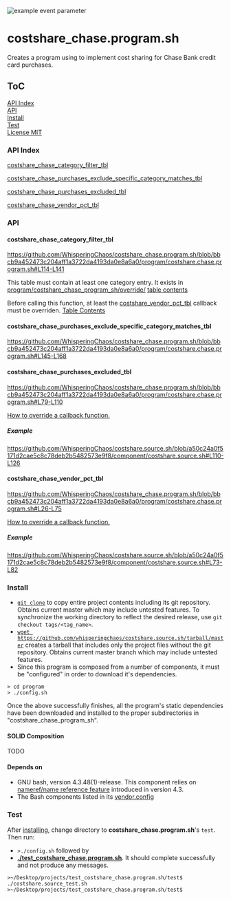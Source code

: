 ![example event parameter](https://github.com/github/docs/actions/workflows/main.yml/badge.svg?event=push)

# costshare_chase.program.sh
Creates a program using to implement cost sharing for Chase Bank credit card purchases.

## ToC
[API Index](#api-index)  
[API](#api)  
[Install](#install)  
[Test](#test)  
[License MIT](LICENSE)  


### API Index

[costshare_chase_category_filter_tbl](#costshare_chase_category_filter_tbl)

[costshare_chase_purchases_exclude_specific_category_matches_tbl](#costshare_chase_purchases_exclude_specific_category_matches_tbl)

[costshare_chase_purchases_excluded_tbl](#costshare_chase_purchases_excluded_tbl)

[costshare_chase_vendor_pct_tbl](#costshare_chase_vendor_pct_tbl)


### API
#### costshare_chase_category_filter_tbl
https://github.com/WhisperingChaos/costshare_chase.program.sh/blob/bbcb9a452473c204aff1a3722da4193da0e8a6a0/program/costshare.chase.program.sh#L114-L141

This table must contain at least one category entry.  It exists in [program/costshare_chase_program_sh/override/](program/costshare_chase_program_sh/override/)
[table contents](program/costshare_chase_program_sh/override/costshare_chase_category_filter_tbl)

Before calling this function, at least the [costshare_vendor_pct_tbl](#costshare_vendor_pct_tbl) callback must be overriden. 
[Table Contents](https://github.com/WhisperingChaos/costshare_chase.program.sh/blob/13a25c65b87de1e6b15206e483d9924a9d6f38f7/program/costshare_chase_program_sh/override/costshare_chase_category_filter_tbl.source.sh#L3-L9)

#### costshare_chase_purchases_exclude_specific_category_matches_tbl
https://github.com/WhisperingChaos/costshare_chase.program.sh/blob/bbcb9a452473c204aff1a3722da4193da0e8a6a0/program/costshare.chase.program.sh#L145-L168


#### costshare_chase_purchases_excluded_tbl
https://github.com/WhisperingChaos/costshare_chase.program.sh/blob/bbcb9a452473c204aff1a3722da4193da0e8a6a0/program/costshare.chase.program.sh#L79-L110

[How to override a callback function.](https://github.com/WhisperingChaos/SOLID_Bash#function-overriding)

##### Example
https://github.com/WhisperingChaos/costshare.source.sh/blob/a50c24a0f5171d2cae5c8c78deb2b5482573e9f8/component/costshare.source.sh#L110-L126

#### costshare_chase_vendor_pct_tbl
https://github.com/WhisperingChaos/costshare_chase.program.sh/blob/bbcb9a452473c204aff1a3722da4193da0e8a6a0/program/costshare.chase.program.sh#L26-L75

[How to override a callback function.](https://github.com/WhisperingChaos/SOLID_Bash#function-overriding)

##### Example
https://github.com/WhisperingChaos/costshare.source.sh/blob/a50c24a0f5171d2cae5c8c78deb2b5482573e9f8/component/costshare.source.sh#L73-L82

### Install
  * [```git clone```](https://help.github.com/articles/cloning-a-repository/) to copy entire project contents including its git repository.  Obtains current master which may include untested features.  To synchronize the working directory to reflect the desired release, use ```git checkout tags/<tag_name>```.
  *  [```wget https://github.com/whisperingchaos/costshare.source.sh/tarball/master```](https://github.com/whisperingchaos/costshare.source.sh/tarball/master) creates a tarball that includes only the project files without the git repository.  Obtains current master branch which may include untested features.
  *  Since this program is composed from a number of components, it must be "configured" in order to download it's dependencies.
  ```
  > cd program
  > ./config.sh
  ```
  Once the above successfully finishes, all the program's static dependencies have been downloaded and installed to the proper subdirectories in "costshare_chase_program_sh".
#### SOLID Composition
TODO
#### Depends on 
  - GNU bash, version 4.3.48(1)-release. This component relies on [nameref/name reference feature](https://www.gnu.org/software/bash/manual/html_node/Shell-Parameters.html) introduced in version 4.3.
  - The Bash components listed in its [vendor.config](program/config_sh/vendor/vendor.config)

### Test
After [installing](#install), change directory to **costshare_chase.program.sh**'s ```test```. Then run:
  * ```>./config.sh``` followed by
  * [**./test_costshare_chase.program.sh**](test/test_costshare_chase.program.sh).  It should complete successfully and not produce any messages.
```
>~/Desktop/projects/test_costshare_chase.program.sh/test$ ./costshare.source_test.sh
>~/Desktop/projects/test_costshare_chase.program.sh/test$ 
```
